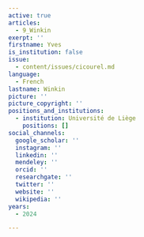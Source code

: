 ```yaml
---
active: true
articles:
  - 9_Winkin
exerpt: ''
firstname: Yves
is_institution: false
issue:
  - content/issues/cicourel.md
language:
  - French
lastname: Winkin
picture: ''
picture_copyright: ''
positions_and_institutions:
  - institution: Université de Liège
    positions: []
social_channels:
  google_scholar: ''
  instagram: ''
  linkedin: ''
  mendeley: ''
  orcid: ''
  researchgate: ''
  twitter: ''
  website: ''
  wikipedia: ''
years:
  - 2024

---
```

